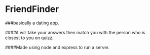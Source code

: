 # FriendFinder
###basically a dating app.



####it will take your answers then match you with the person who is closest to you on quizz.

####Made using node and express to run a server.
